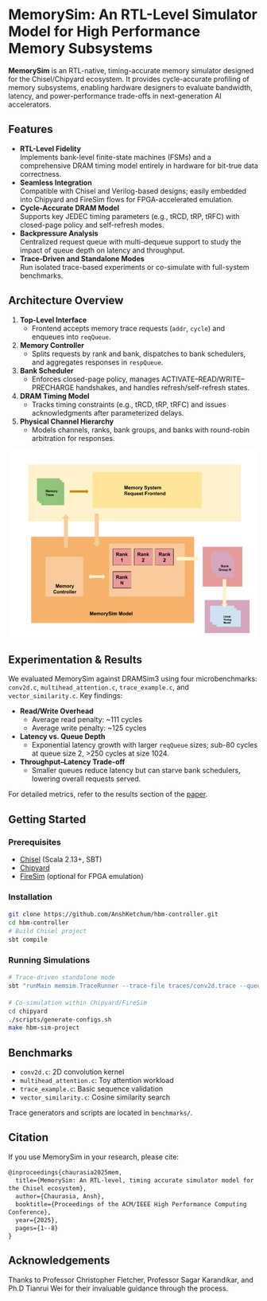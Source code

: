 # MemorySim: An RTL-Level Simulator Model for High Performance Memory Subsystems

**MemorySim** is an RTL-native, timing-accurate memory simulator designed for the Chisel/Chipyard ecosystem. It provides cycle-accurate profiling of memory subsystems, enabling hardware designers to evaluate bandwidth, latency, and power-performance trade-offs in next-generation AI accelerators.

## Features

- **RTL-Level Fidelity**  
  Implements bank-level finite-state machines (FSMs) and a comprehensive DRAM timing model entirely in hardware for bit-true data correctness.  
- **Seamless Integration**  
  Compatible with Chisel and Verilog-based designs; easily embedded into Chipyard and FireSim flows for FPGA-accelerated emulation.  
- **Cycle-Accurate DRAM Model**  
  Supports key JEDEC timing parameters (e.g., tRCD, tRP, tRFC) with closed-page policy and self-refresh modes.  
- **Backpressure Analysis**  
  Centralized request queue with multi-dequeue support to study the impact of queue depth on latency and throughput.  
- **Trace-Driven and Standalone Modes**  
  Run isolated trace-based experiments or co-simulate with full-system benchmarks.

## Architecture Overview

1. **Top-Level Interface**  
   - Frontend accepts memory trace requests (`addr`, `cycle`) and enqueues into `reqQueue`.  
2. **Memory Controller**  
   - Splits requests by rank and bank, dispatches to bank schedulers, and aggregates responses in `respQueue`.  
3. **Bank Scheduler**  
   - Enforces closed-page policy, manages ACTIVATE–READ/WRITE–PRECHARGE handshakes, and handles refresh/self-refresh states.  
4. **DRAM Timing Model**  
   - Tracks timing constraints (e.g., tRCD, tRP, tRFC) and issues acknowledgments after parameterized delays.  
5. **Physical Channel Hierarchy**  
   - Models channels, ranks, bank groups, and banks with round-robin arbitration for responses.

![MemorySim Architecture](docs/architecture_diagram.png)

## Experimentation & Results

We evaluated MemorySim against DRAMSim3 using four microbenchmarks: `conv2d.c`, `multihead_attention.c`, `trace_example.c`, and `vector_similarity.c`. Key findings:

- **Read/Write Overhead**  
  - Average read penalty: ~111 cycles  
  - Average write penalty: ~125 cycles  
- **Latency vs. Queue Depth**  
  - Exponential latency growth with larger `reqQueue` sizes; sub-80 cycles at queue size 2, >250 cycles at size 1024.  
- **Throughput–Latency Trade-off**  
  - Smaller queues reduce latency but can starve bank schedulers, lowering overall requests served.

For detailed metrics, refer to the results section of the [paper](docs/paper.pdf).

## Getting Started

### Prerequisites

- [Chisel](https://www.chisel-lang.org/) (Scala 2.13+, SBT)
- [Chipyard](https://github.com/chipsalliance/chipyard)
- [FireSim](https://github.com/firesim/firesim) (optional for FPGA emulation)

### Installation

```bash
git clone https://github.com/AnshKetchum/hbm-controller.git
cd hbm-controller
# Build Chisel project
sbt compile
```

### Running Simulations

```bash
# Trace-driven standalone mode
sbt "runMain memsim.TraceRunner --trace-file traces/conv2d.trace --queue-size 128"

# Co-simulation within Chipyard/FireSim
cd chipyard
./scripts/generate-configs.sh
make hbm-sim-project
```

## Benchmarks

- `conv2d.c`: 2D convolution kernel  
- `multihead_attention.c`: Toy attention workload  
- `trace_example.c`: Basic sequence validation  
- `vector_similarity.c`: Cosine similarity search  

Trace generators and scripts are located in `benchmarks/`.

## Citation

If you use MemorySim in your research, please cite:

```
@inproceedings{chaurasia2025mem,
  title={MemorySim: An RTL-level, timing accurate simulator model for the Chisel ecosystem},
  author={Chaurasia, Ansh},
  booktitle={Proceedings of the ACM/IEEE High Performance Computing Conference},
  year={2025},
  pages={1--8}
}
```

## Acknowledgements

Thanks to Professor Christopher Fletcher, Professor Sagar Karandikar, and Ph.D Tianrui Wei for their invaluable guidance through the process.
